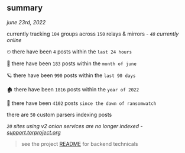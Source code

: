 
## summary
_june 23rd, 2022_

currently tracking `104` groups across `150` relays & mirrors - _`48` currently online_

⏲ there have been `4` posts within the `last 24 hours`

🦈 there have been `183` posts within the `month of june`

🪐 there have been `990` posts within the `last 90 days`

🏚 there have been `1816` posts within the `year of 2022`

🦕 there have been `4102` posts `since the dawn of ransomwatch`

there are `50` custom parsers indexing posts

_`20` sites using v2 onion services are no longer indexed - [support.torproject.org](https://support.torproject.org/onionservices/v2-deprecation/)_

> see the project [README](https://github.com/joshhighet/ransomwatch#ransomwatch--) for backend technicals
